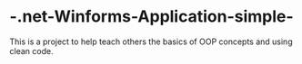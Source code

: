 # -.net-Winforms-Application-simple-
This is a project to help teach others the basics of OOP concepts and using clean code.
